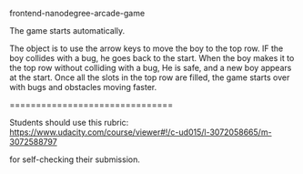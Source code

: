 frontend-nanodegree-arcade-game

The game starts automatically.

The object is to use the arrow keys to move the boy to the top row. 
IF the boy collides with a bug, he goes back to the start.
When the boy makes it to the top row without colliding with a bug, He is safe, and a new boy appears at the start.
Once all the slots in the top row are filled, the game starts over with bugs and obstacles moving faster.


===============================

Students should use this rubric: https://www.udacity.com/course/viewer#!/c-ud015/l-3072058665/m-3072588797

for self-checking their submission.
